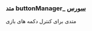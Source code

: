 <h3>
 متد buttonManager_
<a class="ext-link" href="module-classes_Tetris_Gameplay.html" >سورس</a>
</h3>

متدی برای کنترل دکمه های بازی
